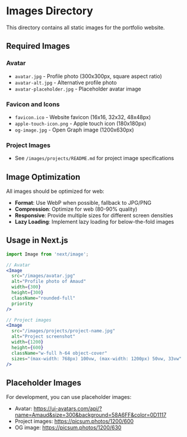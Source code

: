 # Images Directory

This directory contains all static images for the portfolio website.

## Required Images

### Avatar
- `avatar.jpg` - Profile photo (300x300px, square aspect ratio)
- `avatar-alt.jpg` - Alternative profile photo
- `avatar-placeholder.jpg` - Placeholder avatar image

### Favicon and Icons
- `favicon.ico` - Website favicon (16x16, 32x32, 48x48px)
- `apple-touch-icon.png` - Apple touch icon (180x180px)
- `og-image.jpg` - Open Graph image (1200x630px)

### Project Images
- See `/images/projects/README.md` for project image specifications

## Image Optimization

All images should be optimized for web:
- **Format**: Use WebP when possible, fallback to JPG/PNG
- **Compression**: Optimize for web (80-90% quality)
- **Responsive**: Provide multiple sizes for different screen densities
- **Lazy Loading**: Implement lazy loading for below-the-fold images

## Usage in Next.js

```jsx
import Image from 'next/image';

// Avatar
<Image
  src="/images/avatar.jpg"
  alt="Profile photo of Amaud"
  width={300}
  height={300}
  className="rounded-full"
  priority
/>

// Project images
<Image
  src="/images/projects/project-name.jpg"
  alt="Project screenshot"
  width={1200}
  height={600}
  className="w-full h-64 object-cover"
  sizes="(max-width: 768px) 100vw, (max-width: 1200px) 50vw, 33vw"
/>
```

## Placeholder Images

For development, you can use placeholder images:
- Avatar: https://ui-avatars.com/api/?name=Amaud&size=300&background=58A6FF&color=0D1117
- Project images: https://picsum.photos/1200/600
- OG image: https://picsum.photos/1200/630
